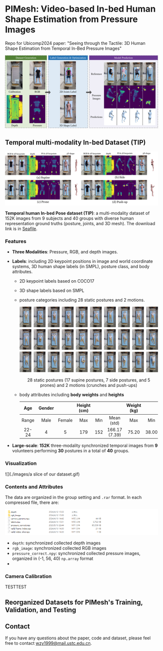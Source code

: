 # PIMesh: Video-based In-bed Human Shape Estimation from Pressure Images
Repo for Ubicomp2024 paper: "Seeing through the Tactile: 3D Human Shape Estimation from Temporal In-Bed Pressure Images" 

![](./images/pipeline.png)

## Temporal multi-modality In-bed Dataset (TIP)

![](./images/dataset_overview.png)

**Temporal human In-bed Pose dataset (TIP)**: a multi-modality dataset of 152K images from 9 subjects and 40 groups with diverse human representation ground truths (posture, joints, and 3D mesh). The download link is in [Seafile](http://210.45.71.78:8888/d/b16e65834409491a970f/).

### Features

* **Three Modalities**:  Pressure, RGB, and depth images.
* **Labels**: including 2D keypoint positions in image and world coordinate systems, 3D human shape labels (in SMPL), posture class, and body attributes.

    * 2D keypoint labels based on COCO17

    * 3D shape labels based on SMPL

    * posture categories including 28 static postures and 2 motions.

        ![](./images/postures.png)

        <center>28 static postures (17 supine postures, 7 side postures, and 5 prones) and 2 motions (crunches and push-ups)</center>

    * body attributes including **body weights** and **heights**

        |  Age  | Gender |        | Height (cm) |      |               | Weight (kg) |       |              |
        | :---: | :----: | :----: | :---------: | :--: | :-----------: | :---------: | :---: | :----------: |
        | Range |  Male  | Female |     Max     | Min  |  Mean (std)   |     Max     |  Min  |  Mean (std)  |
        | 22-24 |   4    |   5    |     179     | 152  | 166.17 (7.39) |    75.20    | 38.00 | 55.52 (9,59) |
* **Large-scale**: **152K** three-modality synchronized temporal images from **9** volunteers performing **30** postures in a total of **40** groups.

### Visualization

![](./images/a slice of our dataset.gif)

### Contents and Attributes

The data are organized in the group setting and `.rar` format. In each compressed file, there are:

![](./images/file_list.png)

* `depth`: synchronized collected depth images
* `rgb_image`:  synchronized collected RGB images
* `pressure_correct.npy`: synchronized collected pressure images, organized in (-1, 56, 40) `np.array` format
* 



### Camera Calibration

TESTTEST

## Reorganized Datasets for PIMesh's Training, Validation, and Testing



## Contact

If you have any questions about the paper, code and dataset, please feel free to contact [wzy1999@mail.ustc.edu.cn](mailto:wzy1999@mail.ustc.edu.cn).





